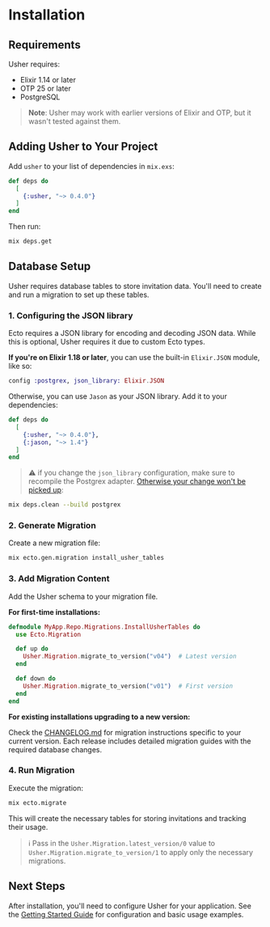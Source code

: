 # Installation

## Requirements

Usher requires:
- Elixir 1.14 or later
- OTP 25 or later
- PostgreSQL

> **Note**: Usher may work with earlier versions of Elixir and OTP, but it wasn't tested against them.

## Adding Usher to Your Project

Add `usher` to your list of dependencies in `mix.exs`:

```elixir
def deps do
  [
    {:usher, "~> 0.4.0"}
  ]
end
```

Then run:

```bash
mix deps.get
```

## Database Setup

Usher requires database tables to store invitation data. You'll need to create and run a migration to set up these tables.

### 1. Configuring the JSON library

Ecto requires a JSON library for encoding and decoding JSON data. While this is optional, Usher requires it due to custom Ecto types.

**If you're on Elixir 1.18 or later**, you can use the built-in `Elixir.JSON` module, like so:
```elixir
config :postgrex, json_library: Elixir.JSON
```

Otherwise, you can use `Jason` as your JSON library. Add it to your dependencies:

```elixir
def deps do
  [
    {:usher, "~> 0.4.0"},
    {:jason, "~> 1.4"}
  ]
end
```

> ⚠️ if you change the `json_library` configuration, make sure to recompile the Postgrex adapter. [Otherwise your change won't be picked up](https://hexdocs.pm/ecto/Ecto.Schema.html#module-the-map-type):
```bash
mix deps.clean --build postgrex
```

### 2. Generate Migration

Create a new migration file:

```bash
mix ecto.gen.migration install_usher_tables
```

### 3. Add Migration Content

Add the Usher schema to your migration file.

**For first-time installations:**

```elixir
defmodule MyApp.Repo.Migrations.InstallUsherTables do
  use Ecto.Migration

  def up do
    Usher.Migration.migrate_to_version("v04")  # Latest version
  end

  def down do
    Usher.Migration.migrate_to_version("v01")  # First version
  end
end
```

**For existing installations upgrading to a new version:**

Check the [CHANGELOG.md](../CHANGELOG.md) for migration instructions specific to your current version. Each release includes detailed migration guides with the required database changes.

### 4. Run Migration

Execute the migration:

```bash
mix ecto.migrate
```

This will create the necessary tables for storing invitations and tracking their usage.

> ℹ️ Pass in the `Usher.Migration.latest_version/0` value to `Usher.Migration.migrate_to_version/1` to apply only the necessary migrations.

## Next Steps

After installation, you'll need to configure Usher for your application. See the [Getting Started Guide](getting-started.md) for configuration and basic usage examples.
